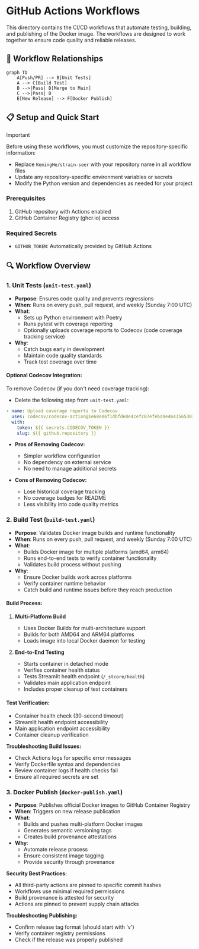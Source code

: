 # GitHub Actions Workflows

This directory contains the CI/CD workflows that automate testing, building, and publishing of the Docker image. The workflows are designed to work together to ensure code quality and reliable releases.

## 🔄 Workflow Relationships

```mermaid
graph TD
    A[Push/PR] --> B[Unit Tests]
    A --> C[Build Test]
    B -->|Pass| D[Merge to Main]
    C -->|Pass| D
    E[New Release] --> F[Docker Publish]
```

## 📋 Setup and Quick Start

> [!IMPORTANT]
> Before using these workflows, you must customize the repository-specific information:
>
> - Replace `KemingHe/strain-seer` with your repository name in all workflow files
> - Update any repository-specific environment variables or secrets
> - Modify the Python version and dependencies as needed for your project

### Prerequisites

1. GitHub repository with Actions enabled
2. GitHub Container Registry (ghcr.io) access

### Required Secrets

- `GITHUB_TOKEN`: Automatically provided by GitHub Actions

## 🔍 Workflow Overview

### 1. Unit Tests (`unit-test.yaml`)

- **Purpose**: Ensures code quality and prevents regressions
- **When**: Runs on every push, pull request, and weekly (Sunday 7:00 UTC)
- **What**:
  - Sets up Python environment with Poetry
  - Runs pytest with coverage reporting
  - Optionally uploads coverage reports to Codecov (code coverage tracking service)
- **Why**:
  - Catch bugs early in development
  - Maintain code quality standards
  - Track test coverage over time

#### **Optional Codecov Integration:**

To remove Codecov (if you don't need coverage tracking):

- Delete the following step from `unit-test.yaml`:

```yaml
- name: Upload coverage reports to Codecov
  uses: codecov/codecov-action@1e68e06f1dbfde0e4cefc87efeba9e4643565303
  with:
    token: ${{ secrets.CODECOV_TOKEN }}
    slug: ${{ github.repository }}
```

- **Pros of Removing Codecov:**
  - Simpler workflow configuration
  - No dependency on external service
  - No need to manage additional secrets

- **Cons of Removing Codecov:**
  - Lose historical coverage tracking
  - No coverage badges for README
  - Less visibility into code quality metrics

### 2. Build Test (`build-test.yaml`)

- **Purpose**: Validates Docker image builds and runtime functionality
- **When**: Runs on every push, pull request, and weekly (Sunday 7:00 UTC)
- **What**:
  - Builds Docker image for multiple platforms (amd64, arm64)
  - Runs end-to-end tests to verify container functionality
  - Validates build process without pushing
- **Why**:
  - Ensure Docker builds work across platforms
  - Verify container runtime behavior
  - Catch build and runtime issues before they reach production

#### **Build Process:**

1. **Multi-Platform Build**
   - Uses Docker Buildx for multi-architecture support
   - Builds for both AMD64 and ARM64 platforms
   - Loads image into local Docker daemon for testing

2. **End-to-End Testing**
   - Starts container in detached mode
   - Verifies container health status
   - Tests Streamlit health endpoint (`/_stcore/health`)
   - Validates main application endpoint
   - Includes proper cleanup of test containers

#### **Test Verification:**

- Container health check (30-second timeout)
- Streamlit health endpoint accessibility
- Main application endpoint accessibility
- Container cleanup verification

**Troubleshooting Build Issues:**

- Check Actions logs for specific error messages
- Verify Dockerfile syntax and dependencies
- Review container logs if health checks fail
- Ensure all required secrets are set

### 3. Docker Publish (`docker-publish.yaml`)

- **Purpose**: Publishes official Docker images to GitHub Container Registry
- **When**: Triggers on new release publication
- **What**:
  - Builds and pushes multi-platform Docker images
  - Generates semantic versioning tags
  - Creates build provenance attestations
- **Why**:
  - Automate release process
  - Ensure consistent image tagging
  - Provide security through provenance

**Security Best Practices:**

- All third-party actions are pinned to specific commit hashes
- Workflows use minimal required permissions
- Build provenance is attested for security
- Actions are pinned to prevent supply chain attacks

**Troubleshooting Publishing:**

- Confirm release tag format (should start with 'v')
- Verify container registry permissions
- Check if the release was properly published
